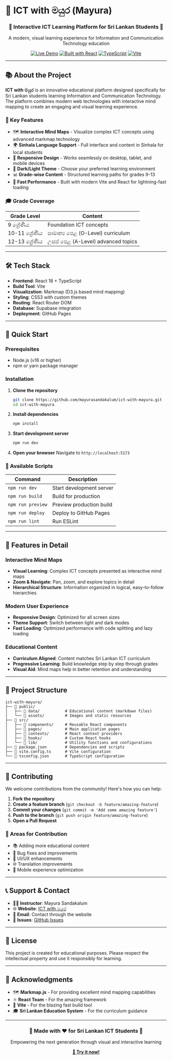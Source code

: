 # 🚀 ICT with මයුර (Mayura)

<div align="center">
  <h3>🌟 Interactive ICT Learning Platform for Sri Lankan Students 🌟</h3>
  <p>A modern, visual learning experience for Information and Communication Technology education</p>
  
  [![Live Demo](https://img.shields.io/badge/🌐_Live_Demo-Visit_Site-blue?style=for-the-badge)](https://mayurasandakalum.github.io/ict-with-mayura)
  [![Built with React](https://img.shields.io/badge/Built_with-React-61DAFB?style=for-the-badge&logo=react)](https://reactjs.org/)
  [![TypeScript](https://img.shields.io/badge/TypeScript-007ACC?style=for-the-badge&logo=typescript&logoColor=white)](https://www.typescriptlang.org/)
  [![Vite](https://img.shields.io/badge/Vite-646CFF?style=for-the-badge&logo=vite&logoColor=white)](https://vitejs.dev/)
</div>

---

## 📚 About the Project

**ICT with මයුර** is an innovative educational platform designed specifically for Sri Lankan students learning Information and Communication Technology. The platform combines modern web technologies with interactive mind mapping to create an engaging and visual learning experience.

### 🎯 Key Features

- 🗺️ **Interactive Mind Maps** - Visualize complex ICT concepts using advanced markmap technology
- 🌍 **Sinhala Language Support** - Full interface and content in Sinhala for local students
- 📱 **Responsive Design** - Works seamlessly on desktop, tablet, and mobile devices
- 🎨 **Dark/Light Theme** - Choose your preferred learning environment
- 📊 **Grade-wise Content** - Structured learning paths for grades 9-13
- 🚀 **Fast Performance** - Built with modern Vite and React for lightning-fast loading

### 🎓 Grade Coverage

| Grade Level    | Content                            |
| -------------- | ---------------------------------- |
| 9 ශ්‍රේණිය     | Foundation ICT concepts            |
| 10-11 ශ්‍රේණිය | සාමාන්‍ය පෙළ (O-Level) curriculum  |
| 12-13 ශ්‍රේණිය | උසස් පෙළ (A-Level) advanced topics |

---

## 🛠️ Tech Stack

- **Frontend**: React 18 + TypeScript
- **Build Tool**: Vite
- **Visualization**: Markmap (D3.js based mind mapping)
- **Styling**: CSS3 with custom themes
- **Routing**: React Router DOM
- **Database**: Supabase integration
- **Deployment**: GitHub Pages

---

## 🚀 Quick Start

### Prerequisites

- Node.js (v16 or higher)
- npm or yarn package manager

### Installation

1. **Clone the repository**

   ```bash
   git clone https://github.com/mayurasandakalum/ict-with-mayura.git
   cd ict-with-mayura
   ```

2. **Install dependencies**

   ```bash
   npm install
   ```

3. **Start development server**

   ```bash
   npm run dev
   ```

4. **Open your browser**
   Navigate to `http://localhost:5173`

### 🔧 Available Scripts

| Command           | Description              |
| ----------------- | ------------------------ |
| `npm run dev`     | Start development server |
| `npm run build`   | Build for production     |
| `npm run preview` | Preview production build |
| `npm run deploy`  | Deploy to GitHub Pages   |
| `npm run lint`    | Run ESLint               |

---

## 🌟 Features in Detail

### Interactive Mind Maps

- **Visual Learning**: Complex ICT concepts presented as interactive mind maps
- **Zoom & Navigate**: Pan, zoom, and explore topics in detail
- **Hierarchical Structure**: Information organized in logical, easy-to-follow hierarchies

### Modern User Experience

- **Responsive Design**: Optimized for all screen sizes
- **Theme Support**: Switch between light and dark modes
- **Fast Loading**: Optimized performance with code splitting and lazy loading

### Educational Content

- **Curriculum Aligned**: Content matches Sri Lankan ICT curriculum
- **Progressive Learning**: Build knowledge step by step through grades
- **Visual Aid**: Mind maps help in better retention and understanding

---

## 📁 Project Structure

```
ict-with-mayura/
├── 📁 public/
│   ├── 📁 data/           # Educational content (markdown files)
│   └── 📁 assets/         # Images and static resources
├── 📁 src/
│   ├── 📁 components/     # Reusable React components
│   ├── 📁 pages/          # Main application pages
│   ├── 📁 contexts/       # React context providers
│   ├── 📁 hooks/          # Custom React hooks
│   └── 📁 lib/            # Utility functions and configurations
├── 📄 package.json        # Dependencies and scripts
├── 📄 vite.config.ts      # Vite configuration
└── 📄 tsconfig.json       # TypeScript configuration
```

---

## 🤝 Contributing

We welcome contributions from the community! Here's how you can help:

1. **Fork the repository**
2. **Create a feature branch** (`git checkout -b feature/amazing-feature`)
3. **Commit your changes** (`git commit -m 'Add some amazing feature'`)
4. **Push to the branch** (`git push origin feature/amazing-feature`)
5. **Open a Pull Request**

### 📝 Areas for Contribution

- 📚 Adding more educational content
- 🐛 Bug fixes and improvements
- 🎨 UI/UX enhancements
- 🌐 Translation improvements
- 📱 Mobile experience optimization

---

## 📞 Support & Contact

- 👨‍🏫 **Instructor**: Mayura Sandakalum
- 🌐 **Website**: [ICT with මයුර](https://mayurasandakalum.github.io/ict-with-mayura)
- 📧 **Email**: Contact through the website
- 🐛 **Issues**: [GitHub Issues](https://github.com/mayurasandakalum/ict-with-mayura/issues)

---

## 📜 License

This project is created for educational purposes. Please respect the intellectual property and use it responsibly for learning.

---

## 🙏 Acknowledgments

- 🗺️ **Markmap.js** - For providing excellent mind mapping capabilities
- ⚛️ **React Team** - For the amazing framework
- 🚀 **Vite** - For the blazing fast build tool
- 🎓 **Sri Lankan Education System** - For the curriculum guidance

---

<div align="center">
  <h3>🌟 Made with ❤️ for Sri Lankan ICT Students 🌟</h3>
  <p>Empowering the next generation through visual and interactive learning</p>
  
  **[🚀 Try it now!](https://mayurasandakalum.github.io/ict-with-mayura)**
</div>
